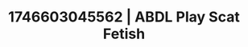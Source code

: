 ---
categories:
- Roleplay seduction
- Whispered desires
- AI-generated
- Artistic nudes
- ASMR
- Curvy bodies
- Cosplay
- Lustful close-up
image: /assets/images/1746603045562.jpg
layout: post
seo:
  description: Featured content with exclusive Scat Fetish, ABDL Play. HD images available.
  keywords: Scat Fetish, ABDL Play
  og_image: /assets/images/1746603045562.jpg
  schema_type: VisualArtwork
tags:
- '#1746603045562'
- Scat Fetish
- ABDL Play
title: 1746603045562 | ABDL Play Scat Fetish
---
